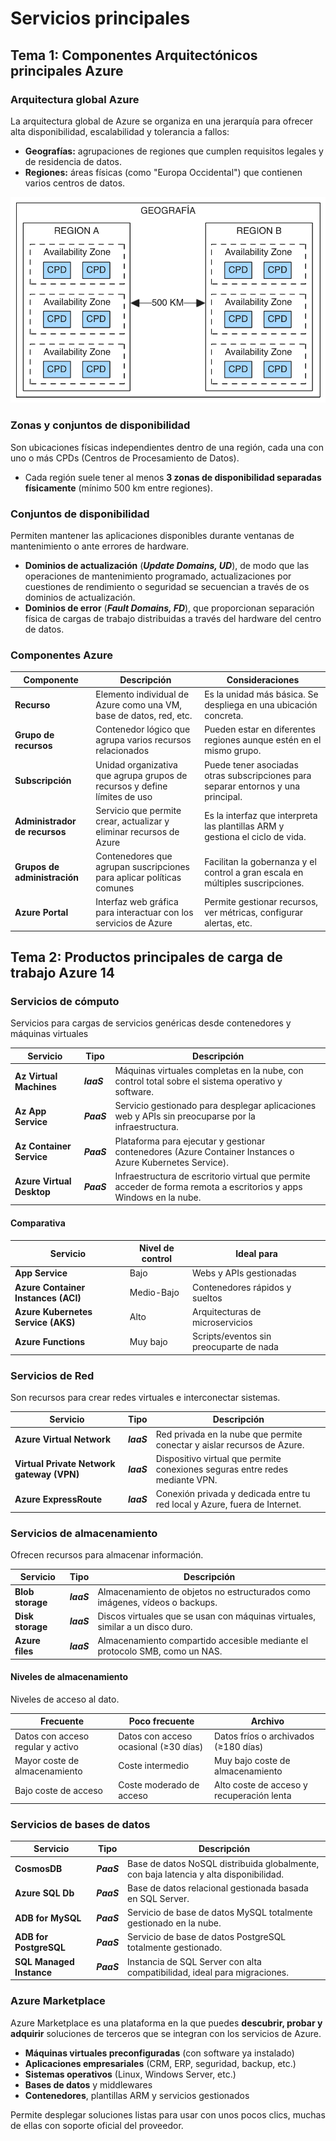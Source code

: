 # Servicios principales

## Tema 1: Componentes Arquitectónicos principales Azure

### Arquitectura global Azure

La arquitectura global de Azure se organiza en una jerarquía para ofrecer alta disponibilidad, escalabilidad y tolerancia a fallos:

- **Geografías:** agrupaciones de regiones que cumplen requisitos legales y de residencia de datos.
- **Regiones:** áreas físicas (como "Europa Occidental") que contienen varios centros de datos.

![](../assets/arquitecturas-azure.png)

### Zonas y conjuntos de disponibilidad

Son ubicaciones físicas independientes dentro de una región, cada una con uno o más CPDs (Centros de Procesamiento de Datos).

- Cada región suele tener al menos **3 zonas de disponibilidad separadas físicamente** (mínimo 500 km entre regiones).

### Conjuntos de disponibilidad

Permiten mantener las aplicaciones disponibles durante ventanas de mantenimiento o ante errores de hardware.

- **Dominios de actualización** (**_Update Domains, UD_**), de modo que las operaciones de mantenimiento programado, actualizaciones por cuestiones de rendimiento o seguridad se secuencian a través de os dominios de actualización.
- **Dominios de error** (**_Fault Domains, FD_**), que proporcionan separación física de cargas de trabajo distribuidas a través del hardware del centro de datos.

### Componentes Azure

| Componente                    | Descripción                                                               | Consideraciones                                                                   |
| ----------------------------- | ------------------------------------------------------------------------- | --------------------------------------------------------------------------------- |
| **Recurso**                   | Elemento individual de Azure como una VM, base de datos, red, etc.        | Es la unidad más básica. Se despliega en una ubicación concreta.                  |
| **Grupo de recursos**         | Contenedor lógico que agrupa varios recursos relacionados                 | Pueden estar en diferentes regiones aunque estén en el mismo grupo.               |
| **Subscripción**              | Unidad organizativa que agrupa grupos de recursos y define límites de uso | Puede tener asociadas otras subscripciones para separar entornos y una principal. |
| **Administrador de recursos** | Servicio que permite crear, actualizar y eliminar recursos de Azure       | Es la interfaz que interpreta las plantillas ARM y gestiona el ciclo de vida.     |
| **Grupos de administración**  | Contenedores que agrupan suscripciones para aplicar políticas comunes     | Facilitan la gobernanza y el control a gran escala en múltiples suscripciones.    |
| **Azure Portal**              | Interfaz web gráfica para interactuar con los servicios de Azure          | Permite gestionar recursos, ver métricas, configurar alertas, etc.                |

## Tema 2: Productos principales de carga de trabajo Azure 14

### Servicios de cómputo

Servicios para cargas de servicios genéricas desde contenedores y máquinas virtuales

| Servicio                  | Tipo       | Descripción                                                                                                        |
| ------------------------- | ---------- | ------------------------------------------------------------------------------------------------------------------ |
| **Az Virtual Machines**   | **_IaaS_** | Máquinas virtuales completas en la nube, con control total sobre el sistema operativo y software.                  |
| **Az App Service**        | **_PaaS_** | Servicio gestionado para desplegar aplicaciones web y APIs sin preocuparse por la infraestructura.                 |
| **Az Container Service**  | **_PaaS_** | Plataforma para ejecutar y gestionar contenedores (Azure Container Instances o Azure Kubernetes Service).          |
| **Azure Virtual Desktop** | **_PaaS_** | Infraestructura de escritorio virtual que permite acceder de forma remota a escritorios y apps Windows en la nube. |

#### Comparativa

| Servicio                            | Nivel de control | Ideal para                              |
| ----------------------------------- | ---------------- | --------------------------------------- |
| **App Service**                     | Bajo             | Webs y APIs gestionadas                 |
| **Azure Container Instances (ACI)** | Medio-Bajo       | Contenedores rápidos y sueltos          |
| **Azure Kubernetes Service (AKS)**  | Alto             | Arquitecturas de microservicios         |
| **Azure Functions**                 | Muy bajo         | Scripts/eventos sin preocuparte de nada |

### Servicios de Red

Son recursos para crear redes virtuales e interconectar sistemas.

| Servicio                                  | Tipo       | Descripción                                                                  |
| ----------------------------------------- | ---------- | ---------------------------------------------------------------------------- |
| **Azure Virtual Network**                 | **_IaaS_** | Red privada en la nube que permite conectar y aislar recursos de Azure.      |
| **Virtual Private Network gateway (VPN)** | **_IaaS_** | Dispositivo virtual que permite conexiones seguras entre redes mediante VPN. |
| **Azure ExpressRoute**                    | **_IaaS_** | Conexión privada y dedicada entre tu red local y Azure, fuera de Internet.   |

### Servicios de almacenamiento

Ofrecen recursos para almacenar información.

| Servicio         | Tipo       | Descripción                                                                 |
|------------------|------------|-----------------------------------------------------------------------------|
| **Blob storage** | **_IaaS_** | Almacenamiento de objetos no estructurados como imágenes, vídeos o backups. |
| **Disk storage** | **_IaaS_** | Discos virtuales que se usan con máquinas virtuales, similar a un disco duro.|
| **Azure files**  | **_IaaS_** | Almacenamiento compartido accesible mediante el protocolo SMB, como un NAS. |

#### Niveles de almacenamiento

Niveles de acceso al dato.

| Frecuente                         | Poco frecuente                        | Archivo                                   |
| --------------------------------- | ------------------------------------- | ----------------------------------------- |
| Datos con acceso regular y activo | Datos con acceso ocasional (≥30 días) | Datos fríos o archivados (≥180 días)      |
| Mayor coste de almacenamiento     | Coste intermedio                      | Muy bajo coste de almacenamiento          |
| Bajo coste de acceso              | Coste moderado de acceso              | Alto coste de acceso y recuperación lenta |

### Servicios de bases de datos

| Servicio                 | Tipo       | Descripción                                                                           |
| ------------------------ | ---------- | ------------------------------------------------------------------------------------- |
| **CosmosDB**             | **_PaaS_** | Base de datos NoSQL distribuida globalmente, con baja latencia y alta disponibilidad. |
| **Azure SQL Db**         | **_PaaS_** | Base de datos relacional gestionada basada en SQL Server.                             |
| **ADB for MySQL**        | **_PaaS_** | Servicio de base de datos MySQL totalmente gestionado en la nube.                     |
| **ADB for PostgreSQL**   | **_PaaS_** | Servicio de base de datos PostgreSQL totalmente gestionado.                           |
| **SQL Managed Instance** | **_PaaS_** | Instancia de SQL Server con alta compatibilidad, ideal para migraciones.              |

### Azure Marketplace

Azure Marketplace es una plataforma en la que puedes **descubrir, probar y adquirir** soluciones de terceros que se integran con los servicios de Azure.

- **Máquinas virtuales preconfiguradas** (con software ya instalado)
- **Aplicaciones empresariales** (CRM, ERP, seguridad, backup, etc.)
- **Sistemas operativos** (Linux, Windows Server, etc.)
- **Bases de datos** y middlewares
- **Contenedores**, plantillas ARM y servicios gestionados

Permite desplegar soluciones listas para usar con unos pocos clics, muchas de ellas con soporte oficial del proveedor.
